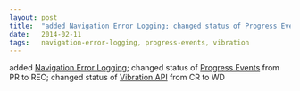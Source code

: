 ```yaml
---
layout: post
title:  "added Navigation Error Logging; changed status of Progress Events from PR to REC; changed status of Vibration API from CR to WD"
date:   2014-02-11
tags:   navigation-error-logging, progress-events, vibration
---
```


added [Navigation Error Logging](/spec/navigation-error-logging); changed status of [Progress Events](/spec/progress-events) from PR to REC; changed status of [Vibration API](/spec/vibration) from CR to WD

